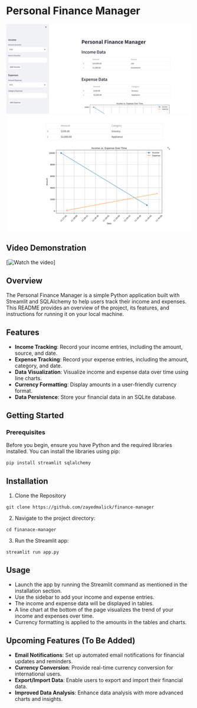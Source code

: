 # Personal Finance Manager

![Image 1](img/model1.png)
![Image 2](img/model2.png)

## Video Demonstration

[![Watch the video](img/model.gif)]


## Overview

The Personal Finance Manager is a simple Python application built with Streamlit and SQLAlchemy to help users track their income and expenses. This README provides an overview of the project, its features, and instructions for running it on your local machine.

## Features

- **Income Tracking**: Record your income entries, including the amount, source, and date.
- **Expense Tracking**: Record your expense entries, including the amount, category, and date.
- **Data Visualization**: Visualize income and expense data over time using line charts.
- **Currency Formatting**: Display amounts in a user-friendly currency format.
- **Data Persistence**: Store your financial data in an SQLite database.


## Getting Started

### Prerequisites

Before you begin, ensure you have Python and the required libraries installed. You can install the libraries using pip:

```bash
pip install streamlit sqlalchemy
```

## Installation
1. Clone the Repository
```
git clone https://github.com/zayedmalick/finance-manager
```
2. Navigate to the project directory:
```
cd finanace-manager
```
3. Run the Streamlit app:
```
streamlit run app.py
```

## Usage
- Launch the app by running the Streamlit command as mentioned in the installation section.
- Use the sidebar to add your income and expense entries.
- The income and expense data will be displayed in tables.
- A line chart at the bottom of the page visualizes the trend of your income and expenses over time.
- Currency formatting is applied to the amounts in the tables and charts.

## Upcoming Features (To Be Added)

- **Email Notifications**: Set up automated email notifications for financial updates and reminders.
- **Currency Conversion**: Provide real-time currency conversion for international users.
- **Export/Import Data**: Enable users to export and import their financial data.
- **Improved Data Analysis**: Enhance data analysis with more advanced charts and insights.
